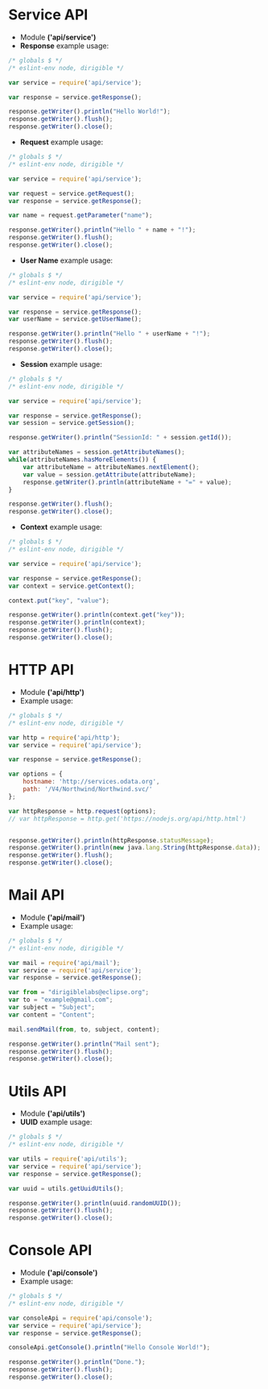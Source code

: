 # Service API

- Module **('api/service')**
- **Response** example usage:

```javascript
/* globals $ */
/* eslint-env node, dirigible */

var service = require('api/service');

var response = service.getResponse();

response.getWriter().println("Hello World!");
response.getWriter().flush();
response.getWriter().close();
```
- **Request** example usage:

```javascript
/* globals $ */
/* eslint-env node, dirigible */

var service = require('api/service');

var request = service.getRequest();
var response = service.getResponse();

var name = request.getParameter("name");

response.getWriter().println("Hello " + name + "!");
response.getWriter().flush();
response.getWriter().close();
```
- **User Name** example usage:

```javascript
/* globals $ */
/* eslint-env node, dirigible */

var service = require('api/service');

var response = service.getResponse();
var userName = service.getUserName();

response.getWriter().println("Hello " + userName + "!");
response.getWriter().flush();
response.getWriter().close();
```
- **Session** example usage:

```javascript
/* globals $ */
/* eslint-env node, dirigible */

var service = require('api/service');

var response = service.getResponse();
var session = service.getSession();

response.getWriter().println("SessionId: " + session.getId());

var attributeNames = session.getAttributeNames();
while(attributeNames.hasMoreElements()) {
	var attributeName = attributeNames.nextElement();
	var value = session.getAttribute(attributeName);
	response.getWriter().println(attributeName + "=" + value);
}

response.getWriter().flush();
response.getWriter().close();
```
- **Context** example usage:

```javascript
/* globals $ */
/* eslint-env node, dirigible */

var service = require('api/service');

var response = service.getResponse();
var context = service.getContext();

context.put("key", "value");

response.getWriter().println(context.get("key"));
response.getWriter().println(context);
response.getWriter().flush();
response.getWriter().close();
```

# HTTP API 

- Module **('api/http')**
- Example usage:

```javascript
/* globals $ */
/* eslint-env node, dirigible */

var http = require('api/http');
var service = require('api/service');

var response = service.getResponse();

var options = {
    hostname: 'http://services.odata.org',
    path: '/V4/Northwind/Northwind.svc/'
};

var httpResponse = http.request(options);
// var httpResponse = http.get('https://nodejs.org/api/http.html')


response.getWriter().println(httpResponse.statusMessage);
response.getWriter().println(new java.lang.String(httpResponse.data));
response.getWriter().flush();
response.getWriter().close();
```

# Mail API
- Module **('api/mail')**
- Example usage:

```javascript
/* globals $ */
/* eslint-env node, dirigible */

var mail = require('api/mail');
var service = require('api/service');
var response = service.getResponse();

var from = "dirigiblelabs@eclipse.org";
var to = "example@gmail.com";
var subject = "Subject";
var content = "Content";

mail.sendMail(from, to, subject, content);

response.getWriter().println("Mail sent");
response.getWriter().flush();
response.getWriter().close();
```

# Utils API
- Module **('api/utils')**
- **UUID** example usage:

```javascript
/* globals $ */
/* eslint-env node, dirigible */

var utils = require('api/utils');
var service = require('api/service');
var response = service.getResponse();

var uuid = utils.getUuidUtils();

response.getWriter().println(uuid.randomUUID());
response.getWriter().flush();
response.getWriter().close();
```

# Console API
- Module **('api/console')**
- Example usage:

```javascript
/* globals $ */
/* eslint-env node, dirigible */

var consoleApi = require('api/console');
var service = require('api/service');
var response = service.getResponse();

consoleApi.getConsole().println("Hello Console World!");

response.getWriter().println("Done.");
response.getWriter().flush();
response.getWriter().close();
```
